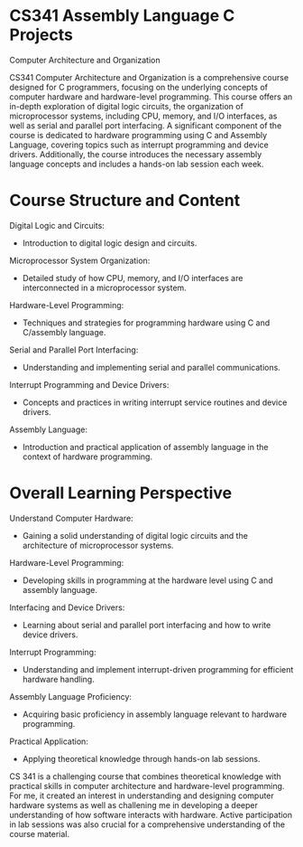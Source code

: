 # CS341 Assembly Language C Projects
Computer Architecture and Organization

CS341 Computer Architecture and Organization is a comprehensive course designed for C programmers, focusing on the underlying concepts of computer hardware and hardware-level programming. This course offers an in-depth exploration of digital logic circuits, the organization of microprocessor systems, including CPU, memory, and I/O interfaces, as well as serial and parallel port interfacing. A significant component of the course is dedicated to hardware programming using C and Assembly Language, covering topics such as interrupt programming and device drivers. Additionally, the course introduces the necessary assembly language concepts and includes a hands-on lab session each week.


# Course Structure and Content

Digital Logic and Circuits:
  - Introduction to digital logic design and circuits.

Microprocessor System Organization:
  - Detailed study of how CPU, memory, and I/O interfaces are interconnected in a microprocessor system.

Hardware-Level Programming:
  - Techniques and strategies for programming hardware using C and C/assembly language.

Serial and Parallel Port Interfacing:
  - Understanding and implementing serial and parallel communications.

Interrupt Programming and Device Drivers:
  - Concepts and practices in writing interrupt service routines and device drivers.

Assembly Language:
  - Introduction and practical application of assembly language in the context of hardware programming.

# Overall Learning Perspective

Understand Computer Hardware:
  - Gaining a solid understanding of digital logic circuits and the architecture of microprocessor systems.

Hardware-Level Programming:
  - Developing skills in programming at the hardware level using C and assembly language.

Interfacing and Device Drivers: 
  - Learning about serial and parallel port interfacing and how to write device drivers.

Interrupt Programming: 
  - Understanding and implement interrupt-driven programming for efficient hardware handling.

Assembly Language Proficiency: 
  - Acquiring basic proficiency in assembly language relevant to hardware programming.

Practical Application: 
  - Applying theoretical knowledge through hands-on lab sessions.

CS 341 is a challenging course that combines theoretical knowledge with practical skills in computer architecture and hardware-level programming. For me, it created an interest in understanding and designing computer hardware systems as well as challening me in developing a deeper understanding of how software interacts with hardware. Active participation in lab sessions was also crucial for a comprehensive understanding of the course material.
